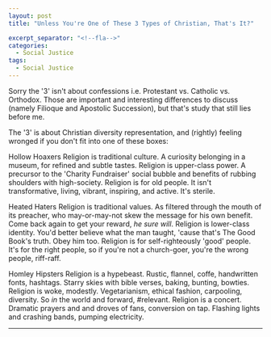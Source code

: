 ```yaml
---
layout: post
title: "Unless You're One of These 3 Types of Christian, That's It?"

excerpt_separator: "<!--fla-->"
categories:
  - Social Justice
tags:
  - Social Justice
---
```


Sorry the '3' isn't about confessions i.e. Protestant vs. Catholic vs. Orthodox. Those are important and interesting differences to discuss (namely Filioque and Apostolic Succession), but that's study that still lies before me.

The '3' is about Christian diversity representation, and (rightly) feeling wronged if you don't fit into one of these boxes:

Hollow Hoaxers
	Religion is traditional culture. A curiosity belonging in a museum, for refined and subtle tastes.
	Religion is upper-class power. A precursor to the 'Charity Fundraiser' social bubble and benefits of rubbing shoulders with high-society.
	Religion is for old people. It isn't transformative, living, vibrant, inspiring, and active. It's sterile.

Heated Haters
	Religion is traditional values. As filtered through the mouth of its preacher, who may-or-may-not skew the message for his own benefit. Come back again to get your reward, *he sure will*.
	Religion is lower-class identity. You'd better believe what the man taught, 'cause that's The Good Book's truth. Obey him too.
	Religion is for self-righteously 'good' people. It's for the right people, so if you're not a church-goer, you're the wrong people, riff-raff.

Homley Hipsters
	Religion is a hypebeast. Rustic, flannel, coffe, handwritten fonts, hashtags. Starry skies with bible verses, baking, bunting, bowties.
	Religion is woke, modestly. Vegetarianism, ethical fashion, carpooling, diversity. So *in* the world and forward, #relevant.
	Religion is a concert. Dramatic prayers and and droves of fans, conversion on tap. Flashing lights and crashing bands, pumping electricity.





___


